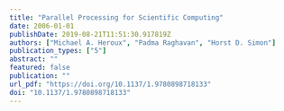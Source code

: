 ```yaml
---
title: "Parallel Processing for Scientific Computing"
date: 2006-01-01
publishDate: 2019-08-21T11:51:30.917819Z
authors: ["Michael A. Heroux", "Padma Raghavan", "Horst D. Simon"]
publication_types: ["5"]
abstract: ""
featured: false
publication: ""
url_pdf: "https://doi.org/10.1137/1.9780898718133"
doi: "10.1137/1.9780898718133"
---
```


